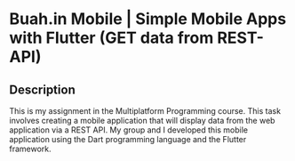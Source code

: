 # Buah.in Mobile | Simple Mobile Apps with Flutter (GET data from REST-API)

## Description
This is my assignment in the Multiplatform Programming course. This task involves creating a mobile application that will display data from the web application via a REST API. My group and I developed this mobile application using the Dart programming language and the Flutter framework.
